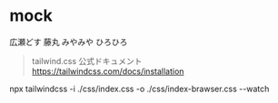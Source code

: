 # mock
広瀬どす
藤丸
みやみや
ひろひろ


> tailwind.css 公式ドキュメント
https://tailwindcss.com/docs/installation


npx tailwindcss -i ./css/index.css -o ./css/index-brawser.css --watch